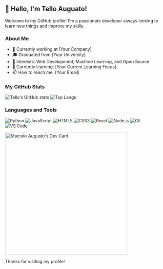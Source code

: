 ## 👋 Hello, I'm Tello Auguato!

Welcome to my GitHub profile! I'm a passionate developer always looking to learn new things and improve my skills.

### About Me

- 💼 Currently working at [Your Company]
- 🎓 Graduated from [Your University]
- 🌟 Interests: Web Development, Machine Learning, and Open Source
- 🌱 Currently learning: [Your Current Learning Focus]
- 📫 How to reach me: [Your Email]

### My GitHub Stats

![Tello's GitHub stats](https://github-readme-stats.vercel.app/api?username=telloauguato&show_icons=true)
![Top Langs](https://github-readme-stats.vercel.app/api/top-langs/?username=telloauguato&hide_progress=true)
### Languages and Tools

![Python](https://img.shields.io/badge/-Python-000?&logo=Python)
![JavaScript](https://img.shields.io/badge/-JavaScript-000?&logo=JavaScript)
![HTML5](https://img.shields.io/badge/-HTML5-000?&logo=HTML5)
![CSS3](https://img.shields.io/badge/-CSS3-000?&logo=CSS3)
![React](https://img.shields.io/badge/-React-000?&logo=React)
![Node.js](https://img.shields.io/badge/-Node.js-000?&logo=Node.js)
![Git](https://img.shields.io/badge/-Git-000?&logo=Git)
![VS Code](https://img.shields.io/badge/-VS%20Code-000?&logo=Visual%20Studio%20Code)

<a href="https://app.daily.dev/telloauguato"><img src="https://api.daily.dev/devcards/22ce3810043d4988abccb209772bb052.png?r=nnd" width="400" alt="Marcelo Augusto's Dev Card"/></a>

Thanks for visiting my profile!
